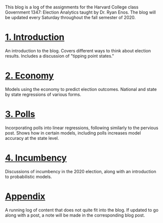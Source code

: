 This blog is a log of the assignments for the Harvard College class Government 1347: Election Analytics taught by Dr. Ryan Enos. The blog will be updated every Saturday throughout the fall semester of 2020. 

# [1. Introduction](Posts/Introduction.html)
An introduction to the blog. Covers different ways to think about election results. Includes a discussion of "tipping point states."

# [2. Economy](Posts/Economy_post.html)
Models using the economy to predict election outcomes. National and state by state regressions of various forms.

# [3. Polls](Posts/polls.html)
Incorporating polls into linear regressions, following similarly to the pervious post. Shows how in certain models, including polls increases model accuracy at the state level.

# [4. Incumbency](Posts/incumbency.html)
Discussions of incumbency in the 2020 election, along with an introduction to probabilistic models.

# [Appendix](Posts/appendix.html)
A running log of content that does not quite fit into the blog. If updated to go along with a post, a note will be made in the corresponding blog post. 

